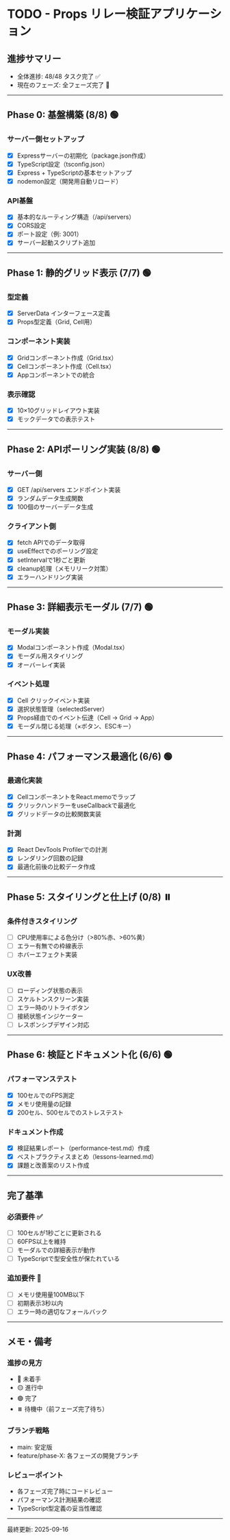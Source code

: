 # TODO - Props リレー検証アプリケーション

## 進捗サマリー
- 全体進捗: 48/48 タスク完了 ✅
- 現在のフェーズ: 全フェーズ完了 🎉

---

## Phase 0: 基盤構築 (8/8) 🟢

### サーバー側セットアップ
- [x] Expressサーバーの初期化（package.json作成）
- [x] TypeScript設定（tsconfig.json）
- [x] Express + TypeScriptの基本セットアップ
- [x] nodemon設定（開発用自動リロード）

### API基盤
- [x] 基本的なルーティング構造（/api/servers）
- [x] CORS設定
- [x] ポート設定（例: 3001）
- [x] サーバー起動スクリプト追加

---

## Phase 1: 静的グリッド表示 (7/7) 🟢

### 型定義
- [x] ServerData インターフェース定義
- [x] Props型定義（Grid, Cell用）

### コンポーネント実装
- [x] Gridコンポーネント作成（Grid.tsx）
- [x] Cellコンポーネント作成（Cell.tsx）
- [x] Appコンポーネントでの統合

### 表示確認
- [x] 10×10グリッドレイアウト実装
- [x] モックデータでの表示テスト

---

## Phase 2: APIポーリング実装 (8/8) 🟢

### サーバー側
- [x] GET /api/servers エンドポイント実装
- [x] ランダムデータ生成関数
- [x] 100個のサーバーデータ生成

### クライアント側
- [x] fetch APIでのデータ取得
- [x] useEffectでのポーリング設定
- [x] setIntervalで1秒ごと更新
- [x] cleanup処理（メモリリーク対策）
- [x] エラーハンドリング実装

---

## Phase 3: 詳細表示モーダル (7/7) 🟢

### モーダル実装
- [x] Modalコンポーネント作成（Modal.tsx）
- [x] モーダル用スタイリング
- [x] オーバーレイ実装

### イベント処理
- [x] Cell クリックイベント実装
- [x] 選択状態管理（selectedServer）
- [x] Props経由でのイベント伝達（Cell → Grid → App）
- [x] モーダル閉じる処理（×ボタン、ESCキー）

---

## Phase 4: パフォーマンス最適化 (6/6) 🟢

### 最適化実装
- [x] CellコンポーネントをReact.memoでラップ
- [x] クリックハンドラーをuseCallbackで最適化
- [x] グリッドデータの比較関数実装

### 計測
- [x] React DevTools Profilerでの計測
- [x] レンダリング回数の記録
- [x] 最適化前後の比較データ作成

---

## Phase 5: スタイリングと仕上げ (0/8) ⏸️

### 条件付きスタイリング
- [ ] CPU使用率による色分け（>80%赤、>60%黄）
- [ ] エラー有無での枠線表示
- [ ] ホバーエフェクト実装

### UX改善
- [ ] ローディング状態の表示
- [ ] スケルトンスクリーン実装
- [ ] エラー時のリトライボタン
- [ ] 接続状態インジケーター
- [ ] レスポンシブデザイン対応

---

## Phase 6: 検証とドキュメント化 (6/6) 🟢

### パフォーマンステスト
- [x] 100セルでのFPS測定
- [x] メモリ使用量の記録
- [x] 200セル、500セルでのストレステスト

### ドキュメント作成
- [x] 検証結果レポート（performance-test.md）作成
- [x] ベストプラクティスまとめ（lessons-learned.md）
- [x] 課題と改善案のリスト作成

---

## 完了基準

### 必須要件 ✅
- [ ] 100セルが1秒ごとに更新される
- [ ] 60FPS以上を維持
- [ ] モーダルでの詳細表示が動作
- [ ] TypeScriptで型安全性が保たれている

### 追加要件 🎯
- [ ] メモリ使用量100MB以下
- [ ] 初期表示3秒以内
- [ ] エラー時の適切なフォールバック

---

## メモ・備考

### 進捗の見方
- 🔴 未着手
- 🟡 進行中
- 🟢 完了
- ⏸️ 待機中（前フェーズ完了待ち）

### ブランチ戦略
- main: 安定版
- feature/phase-X: 各フェーズの開発ブランチ

### レビューポイント
- 各フェーズ完了時にコードレビュー
- パフォーマンス計測結果の確認
- TypeScript型定義の妥当性確認

---

最終更新: 2025-09-16